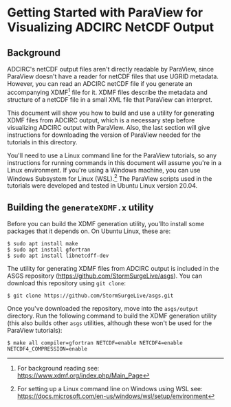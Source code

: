 # Getting Started with ParaView for Visualizing ADCIRC NetCDF Output

## Background
 
ADCIRC's netCDF output files aren't directly readable by ParaView, since ParaView doesn't have a reader for netCDF files that use UGRID metadata. However, you can read an ADCIRC netCDF file if you generate an accompanying XDMF[^1] file for it. XDMF files describe the metadata and structure of a netCDF file in a small XML file that ParaView can interpret.

This document will show you how to build and use a utility for generating XDMF files from ADCIRC output, which is a necessary step before visualizing ADCIRC output with ParaView. Also, the last section will give instructions for downloading the version of ParaView needed for the tutorials in this directory.

You'll need to use a Linux command line for the ParaView tutorials, so any instructions for running commands in this document will assume you're in a Linux environment. If you're using a Windows machine, you can use Windows Subsystem for Linux (WSL).[^2] The ParaView scripts used in the tutorials were developed and tested in Ubuntu Linux version 20.04.

## Building the `generateXDMF.x` utility

Before you can build the XDMF generation utility, you'llto install some packages that it depends on. On Ubuntu Linux, these are:
```
$ sudo apt install make
$ sudo apt install gfortran
$ sudo apt install libnetcdff-dev
```
The utility for generating XDMF files from ADCIRC output is included in the ASGS repository (https://github.com/StormSurgeLive/asgs). You can download this repository using `git clone`:
```
$ git clone https://github.com/StormSurgeLive/asgs.git
```
Once you've downloaded the repository, move into the `asgs/output` directory. Run the following command to build the XDMF generation utility (this also builds other `asgs` utilities, although these won't be used for the ParaView tutorials):
```
$ make all compiler=gfortran NETCDF=enable NETCDF4=enable NETCDF4_COMPRESSION=enable
```



[^1]: For background reading see: https://www.xdmf.org/index.php/Main_Page
[^2]: For setting up a Linux command line on Windows using WSL see: https://docs.microsoft.com/en-us/windows/wsl/setup/environment
